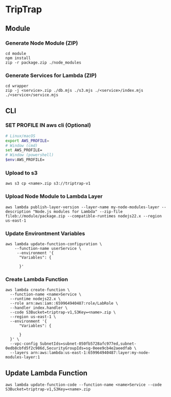 # TripTrap

## Module
### Generate Node Module (ZIP)
```
cd module
npm install
zip -r package.zip ./node_modules
```

### Generate Services for Lambda (ZIP)
```
cd wrapper
zip -j <service>.zip ./db.mjs ./s3.mjs ./<service>/index.mjs ./<service>/service.mjs
```

## CLI
### SET PROFILE IN aws cli (Optional)
```bash
# Linux/macOS
export AWS_PROFILE=
# Window (cmd)
set AWS_PROFILE=
# Window (powershell)
$env:AWS_PROFILE=
```

### Upload to s3
```
aws s3 cp <name>.zip s3://triptrap-v1 
```

### Upload Node Module to Lambda Layer
```
aws lambda publish-layer-version --layer-name my-node-modules-layer --description "Node.js modules for Lambda" --zip-file fileb://module/package.zip --compatible-runtimes nodejs22.x --region us-east-1
```

### Update Environtment Variables
```
aws lambda update-function-configuration \
    --function-name userService \
     --environment '{
      "Variables": {
      
      }'

```

### Create Lambda Function

```aws 
aws lambda create-function \
  --function-name <name>Service \
  --runtime nodejs22.x \
  --role arn:aws:iam::659964940487:role/LabRole \
  --handler index.handler \
  --code S3Bucket=triptrap-v1,S3Key=<name>.zip \
  --region us-east-1 \
  --environment '{
      "Variables": {
          
      }
  }' \
  --vpc-config SubnetIds=subnet-050fb5728afc977ed,subnet-0edb8cbfd5f2c986d,SecurityGroupIds=sg-0eee9cb4e2aeedfab \
  --layers arn:aws:lambda:us-east-1:659964940487:layer:my-node-modules-layer:1
```

## Update Lambda Function
```
aws lambda update-function-code --function-name <name>Service --code S3Bucket=triptrap-v1,S3Key=<name>.zip
```
